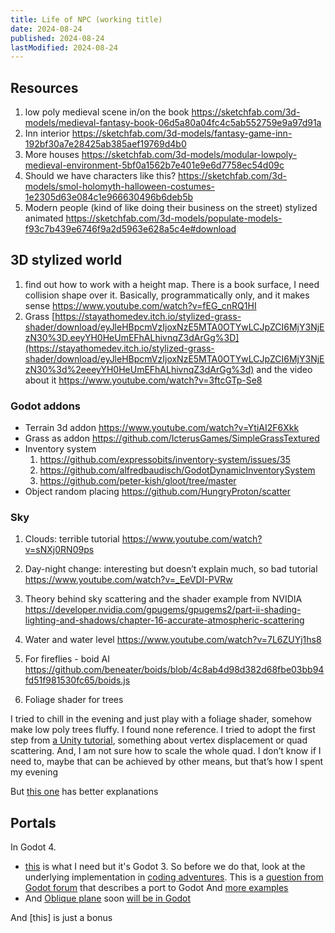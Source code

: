 ```yaml
---
title: Life of NPC (working title)
date: 2024-08-24
published: 2024-08-24
lastModified: 2024-08-24
---
```



## Resources

1. low poly medieval scene in/on the book https://sketchfab.com/3d-models/medieval-fantasy-book-06d5a80a04fc4c5ab552759e9a97d91a
1. Inn interior https://sketchfab.com/3d-models/fantasy-game-inn-192bf30a7e28425ab385aef19769d4b0
1. More houses https://sketchfab.com/3d-models/modular-lowpoly-medieval-environment-5bf0a1562b7e401e9e6d7758ec54d09c
1. Should we have characters like this? https://sketchfab.com/3d-models/smol-holomyth-halloween-costumes-1e2305d63e084c1e966630496b6deb5b
2. Modern people (kind of like doing their business on the street) stylized animated https://sketchfab.com/3d-models/populate-models-f93c7b439e6746f9a2d5963e628a5c4e#download

## 3D stylized world

1. find out how to work with a height map. There is a book surface, I need collision shape over it. Basically, programmatically only, and it makes sense https://www.youtube.com/watch?v=fEG_cnRQ1HI
1. Grass [https://stayathomedev.itch.io/stylized-grass-shader/download/eyJleHBpcmVzIjoxNzE5MTA0OTYwLCJpZCI6MjY3NjEzN30%3D.eeyYH0HeUmEFhALhivnqZ3dArGg%3D](https://stayathomedev.itch.io/stylized-grass-shader/download/eyJleHBpcmVzIjoxNzE5MTA0OTYwLCJpZCI6MjY3NjEzN30%3d%2eeeyYH0HeUmEFhALhivnqZ3dArGg%3d) and the video about it https://www.youtube.com/watch?v=3ftcGTp-Se8


### Godot addons

- Terrain 3d addon https://www.youtube.com/watch?v=YtiAI2F6Xkk
- Grass as addon https://github.com/IcterusGames/SimpleGrassTextured
- Inventory system 
  1. https://github.com/expressobits/inventory-system/issues/35 
  2. https://github.com/alfredbaudisch/GodotDynamicInventorySystem 
  3. https://github.com/peter-kish/gloot/tree/master
- Object random placing https://github.com/HungryProton/scatter

### Sky

1. Clouds: terrible tutorial https://www.youtube.com/watch?v=sNXj0RN09ps
1. Day-night change: interesting but doesn’t explain much, so bad tutorial https://www.youtube.com/watch?v=_EeVDI-PVRw
1. Theory behind sky scattering and the shader example from NVIDIA https://developer.nvidia.com/gpugems/gpugems2/part-ii-shading-lighting-and-shadows/chapter-16-accurate-atmospheric-scattering


1. Water and water level https://www.youtube.com/watch?v=7L6ZUYj1hs8
1. For fireflies - boid AI https://github.com/beneater/boids/blob/4c8ab4d98d382d68fbe03bb94fd51f981530fc65/boids.js
1. Foliage shader for trees

I tried to chill in the evening and just play with a foliage shader, somehow make low poly trees fluffy. I found none reference. I tried to adopt the first step from [a Unity tutorial](https://youtu.be/flbnFFZWcsc?si=4ROO-tM0OvfIWsag), something about vertex displacement or quad scattering. And, I am not sure how to scale the whole quad. I don’t know if I need to, maybe that can be achieved by other means, but that’s how I spent my evening

But [this one](https://www.youtube.com/watch?v=iASMFba7GeI) has better explanations

## Portals

In Godot 4.

- [this](https://www.youtube.com/watch?v=ReMKWYmifN8) is what I need but it's Godot 3. So before we do that, look at the underlying implementation in [coding adventures](https://www.youtube.com/watch?v=cWpFZbjtSQg&t=0s). This is a [question from Godot forum](https://forum.godotengine.org/t/oblique-near-clipping-plane-for-camera/19388) that describes a port to Godot  And [more examples](https://www.youtube.com/watch?v=hchttF-iN7Y)
- And [Oblique plane](https://www.terathon.com/lengyel/Lengyel-Oblique.pdf) soon [will be in Godot](https://github.com/godotengine/godot/pull/89140)

And [this] is just a bonus